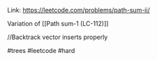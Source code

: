 Link: https://leetcode.com/problems/path-sum-ii/

Variation of [[Path sum-1  (LC-112)]] 

//Backtrack vector inserts properly 



#trees #leetcode #hard 